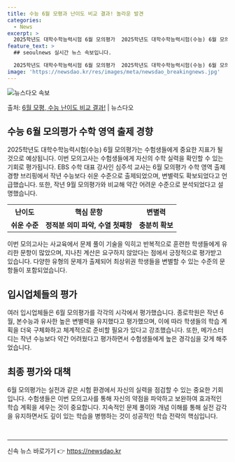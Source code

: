 ```yaml
---
title: 수능 6월 모평과 난이도 비교 결과! 놀라운 발견
categories:
  - News
excerpt: >
  2025학년도 대학수학능력시험 6월 모의평가  2025학년도 대학수학능력시험(수능) 6월 모의평가가 오늘(4…
feature_text: >
  ## seoulnews 실시간 뉴스 속보입니다.

  2025학년도 대학수학능력시험 6월 모의평가  2025학년도 대학수학능력시험(수능) 6월 모의평가가 오늘(4…
image: 'https://newsdao.kr/res/images/meta/newsdao_breakingnews.jpg'
---
```


![뉴스다오 속보](https://newsdao.kr/res/images/meta/newsdao_breakingnews.jpg)

<p>출처: <a href="https://newsdao.kr/4070" rel="dofollow">6월 모평, 수능 난이도 비교 결과!</a> | 뉴스다오</p>

<h2 data-ke-size="size26">수능 6월 모의평가 수학 영역 출제 경향</h2>
<p data-ke-size="size16">2025학년도 대학수학능력시험(수능) 6월 모의평가는 수험생들에게 중요한 지표가 될 것으로 예상됩니다. 이번 모의고사는 수험생들에게 자신의 수학 실력을 확인할 수 있는 기회로 평가됩니다. EBS 수학 대표 강사인 심주석 교사는 6월 모의평가 수학 영역 출제 경향 브리핑에서 작년 수능보다 쉬운 수준으로 출제되었으며, 변별력도 확보되었다고 언급했습니다. 또한, 작년 9월 모의평가와 비교해 약간 어려운 수준으로 분석되었다고 설명했습니다.</p>

<table>
  <tr>
    <th>난이도</th>
    <th>핵심 문항</th>
    <th>변별력</th>
  </tr>
  <tr>
    <td style="text-align: center; height: 17px;"><b>쉬운 수준</b></td>
    <td style="text-align: center; height: 17px;"><b>정적분 의미 파악, 수열 첫째항</b></td>
    <td style="text-align: center; height: 17px;"><b>충분히 확보</b></td>
  </tr>
</table>

<p data-ke-size="size16">이번 모의고사는 사교육에서 문제 풀이 기술을 익히고 반복적으로 훈련한 학생들에게 유리한 문항이 많았으며, 지나친 계산은 요구하지 않았다는 점에서 긍정적으로 평가받고 있습니다. 다양한 유형의 문제가 출제되어 최상위권 학생들을 변별할 수 있는 수준의 문항들이 포함되었습니다.</p>

<h2 data-ke-size="size26">입시업체들의 평가</h2>
<p data-ke-size="size16">여러 입시업체들은 6월 모의평가를 각각의 시각에서 평가했습니다. 종로학원은 작년 6월, 본수능과 유사한 높은 변별력을 유지했다고 평가했으며, 이에 따라 학생들의 학습 계획을 더욱 구체화하고 체계적으로 준비할 필요가 있다고 강조했습니다. 또한, 메가스터디는 작년 수능보다 약간 어려웠다고 평가하면서 수험생들에게 높은 경각심을 갖게 해주었습니다.</p>

<h2 data-ke-size="size26">최종 평가와 대책</h2>
<p data-ke-size="size16">6월 모의평가는 실전과 같은 시험 환경에서 자신의 실력을 점검할 수 있는 중요한 기회입니다. 수험생들은 이번 모의고사를 통해 자신의 약점을 파악하고 보완하여 효과적인 학습 계획을 세우는 것이 중요합니다. 지속적인 문제 풀이와 개념 이해를 통해 실전 감각을 유지하면서도 깊이 있는 학습을 병행하는 것이 성공적인 학습 전략의 핵심입니다.</p>

<p data-ke-size="size16">&nbsp;</p>

<hr> 

신속 뉴스 바로가기 👉 <a href="https://newsdao.kr" rel="dofollow">https://newsdao.kr</a>


